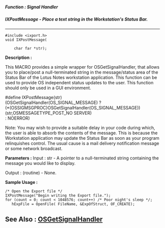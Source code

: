 ##### Function : Signal Handler
##### IXPostMessage - Place a text string in the Workstation's Status Bar.
---
```
#include <ixport.h>
void IXPostMessage(

	char far *str);
```
**Description :**

This MACRO provides a simple wrapper for OSGetSignalHandler, that allows you to 
place/post a null-terminated string in the message/status area of the Status 
Bar of the Lotus Notes workstation application.  This function can be used to 
provide OS independent status updates to the user.  This function should only 
be used in a GUI environment.  

#define IXPostMessage(str) \
(OSGetSignalHandler(OS_SIGNAL_MESSAGE) ? \
(*(OSSIGMSGPROC)OSGetSignalHandler(OS_SIGNAL_MESSAGE))(str,OSMESSAGETYPE_POST_NO
SERVER)\
 : NOERROR)

Note: You may wish to provide a suitable delay in your code during which, the 
user is able to absorb the contents of the message.  This is because the 
Workstation application may update the Status Bar as soon as your program 
relinquishes control.  The usual cause is a mail delivery notification message 
or some network broadcast.

**Parameters :**
Input :
str  -  A pointer to a null-terminated string containing the message you would like to display.

Output :
(routine)  -  None.



**Sample Usage :**
```
/* Open the Export file */
IXPostMessage("Begin writing the Export file.");
for (count = 0; count < 1048576; count++) /* Poor night's sleep */;
   hExpFile = OpenFile( FileName, &ExpOfStruct, OF_CREATE);
```
**See Also :**
[OSGetSignalHandler](/domino-c-api-docs/reference/Func/OSGetSignalHandler)
---
